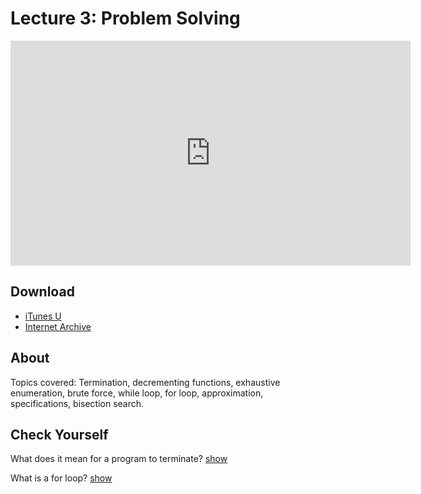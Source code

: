 # Lecture 3: Problem Solving

<iframe width="640" height="360" src="http://www.youtube.com/embed/ggxY20cXql8?feature=player_detailpage" frameborder="0" allowfullscreen></iframe>

## Download

- [iTunes U](http://itunes.apple.com/us/itunes-u/lecture-3-problem-solving/id499270153?i=110101035)
- [Internet Archive](http://www.archive.org/download/MIT6.00SCS11/MIT6_00SCS11_lec03_300k.mp4)

## About

Topics covered: Termination, decrementing functions, exhaustive enumeration,
brute force, while loop, for loop, approximation, specifications, bisection
search.

<script>
function hide(id)
{
    document.getElementById(id).style.display = 'none';
}

function show(id)
{
    document.getElementById(id).style.display = 'block';
}
</script>


## Check Yourself

What does it mean for a program to terminate? <a href="#" onclick="show('answer-1'); return false;">show</a>

<div id="answer-1" style="display: none;">
Either the program will return a value, or throw an exception. A program that does not terminate runs indefinitely, typically because it's gotten stuck in a loop.
</div>

What is a for loop? <a href="#" onclick="show('answer-2'); return false;">show</a>

<div id="answer-2" style="display: none;">
A for loop takes some sort of iterable object (a list, tuple, or string) and performs its function once for each item in that object. Any function that depends on the input can have a different result at each step, since the input is the current item.
</div>
